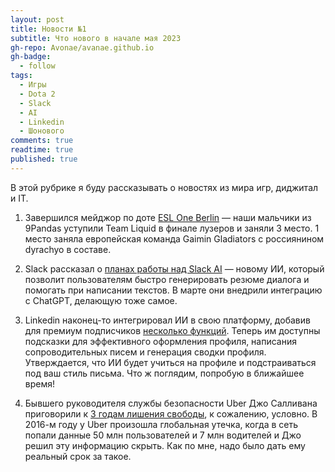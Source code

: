 ```yaml
---
layout: post
title: Новости №1
subtitle: Что нового в начале мая 2023
gh-repo: Avonae/avanae.github.io
gh-badge:
  - follow
tags:
  - Игры
  - Dota 2
  - Slack
  - AI
  - Linkedin
  - Шонового
comments: true
readtime: true
published: true
---
```


В этой рубрике я буду рассказывать о новостях из мира игр, диджитал и IT.

1. Завершился мейджор по доте [ESL One Berlin](https://www.cybersport.ru/tags/dota-2/gladiators-obygrali-team-liquid-i-stali-chempionami-esl-one-berlin-major-2023 "Поздравляем!") — наши мальчики из 9Pandas уступили Team Liquid в финале лузеров и заняли 3 место. 1 место заняла европейская команда Gaimin Gladiators c россиянином dyrachyo в составе.

2. Slack рассказал о [планах работы над Slack AI](https://slack.com/blog/news/introducing-slack-gpt "Больше не придется думать, что написать незнакомому сотруднику") — новому ИИ, который позволит пользователям быстро генерировать резюме диалога и помогать при написании текстов. В марте они внедрили интеграцию с ChatGPT, делающую тоже самое. 

3. Linkedin наконец-то интегрировал ИИ в свою платформу, добавив для премиум подписчиков [несколько функций](https://www.linkedin.com/pulse/linkedin-launches-ai-powered-features-profile-optimization "Плоти деньги"). Теперь им доступны подсказки для эффективного оформления профиля, написания сопроводительных писем и генерация сводки профиля. 
Утверждается, что ИИ будет учиться на профиле и подстраиваться под ваш стиль письма. Что ж поглядим, попробую в ближайшее время!

4. Бывшего руководителя службы безопасности Uber Джо Салливана приговорили к [3 годам лишения свободы](https://www.bbc.com/news/technology-65497186 "Ибо нефиг скрывать такие вещи!"), к сожалению, условно. В 2016-м году у Uber произошла глобальная утечка, когда в сеть попали данные 50 млн пользователей и 7 млн водителей и Джо решил эту информацию скрыть. Как по мне,  надо было дать ему реальный срок за такое.
